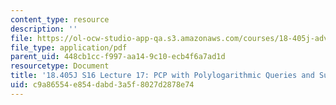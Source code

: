 ```yaml
---
content_type: resource
description: ''
file: https://ol-ocw-studio-app-qa.s3.amazonaws.com/courses/18-405j-advanced-complexity-theory-spring-2016/c9a86554e854dabd3a5f8027d2878e74_MIT18_405JS16_SumCheck.pdf
file_type: application/pdf
parent_uid: 448cb1cc-f997-aa14-9c10-ecb4f6a7ad1d
resourcetype: Document
title: '18.405J S16 Lecture 17: PCP with Polylogarithmic Queries and Sum Check'
uid: c9a86554-e854-dabd-3a5f-8027d2878e74
---
```

